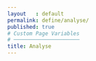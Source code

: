```yaml
---
layout   : default
permalink: define/analyse/
published: true
# Custom Page Variables
# ─────────────────────
title: Analyse
---
```

